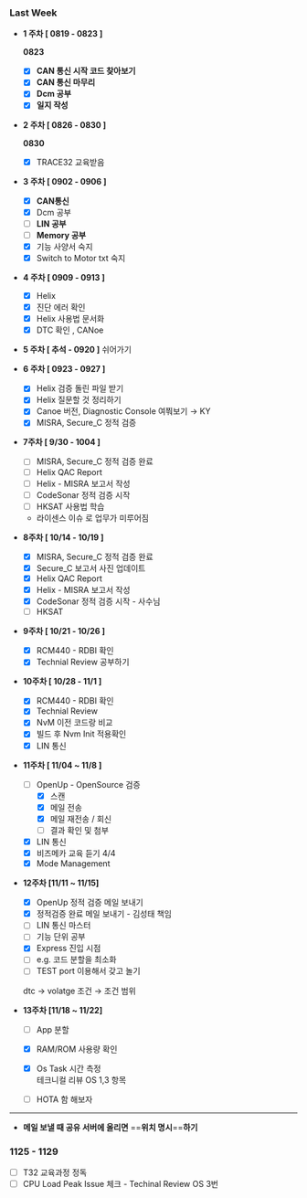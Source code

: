 
### Last Week

- **1 주차 [ 0819 - 0823 ]**
	
	**0823**
	
	- [x] **CAN 통신 시작 코드 찾아보기**
	- [x] **CAN 통신 마무리**
	- [x] **Dcm 공부**
	- [x] **일지 작성**
- **2 주차 [ 0826 - 0830 ]**
	
	**0830** 
	
	- [x] TRACE32 교육받음
- **3 주차 [ 0902 - 0906 ]**
	- [x] **CAN통신**
	- [x] Dcm 공부
	- [ ] **LIN 공부**
	- [ ] **Memory 공부**
	- [x] 기능 사양서 숙지
	- [x] Switch to Motor txt 숙지
- **4 주차 [ 0909 - 0913 ]**
	- [x] Helix
	- [x] 진단 에러 확인
	- [x] Helix 사용법 문서화
	- [x] DTC 확인 , CANoe
- **5 주차 [ 추석 - 0920 ]**
	쉬어가기    
- **6 주차 [ 0923 - 0927 ]**
	- [x] Helix 검증 돌린 파일 받기
	- [x] Helix 질문할 것 정리하기
	- [x] Canoe 버전, Diagnostic Console 여쭤보기 → KY
	- [x] MISRA, Secure_C 정적 검증
- **7주차 [ 9/30 - 1004 ]**
	
	- [ ] MISRA, Secure_C 정적 검증 완료
	- [ ] Helix QAC Report
	- [ ] Helix - MISRA 보고서 작성
	- [ ] CodeSonar 정적 검증 시작
	- [ ] HKSAT 사용법 학습
	
	- 라이센스 이슈 로 업무가 미루어짐
- **8주차 [ 10/14 - 10/19 ]**
	- [x] MISRA, Secure_C 정적 검증 완료
	- [x] Secure_C 보고서 사진 업데이트
	- [x] Helix QAC Report
	- [x] Helix - MISRA 보고서 작성
	- [x] CodeSonar 정적 검증 시작 - 사수님
	- [ ] HKSAT
- **9주차 [ 10/21 - 10/26 ]**
	- [x] RCM440 - RDBI 확인
	- [x] Technial Review 공부하기
- **10주차 [ 10/28 - 11/1 ]**
	- [x] RCM440 - RDBI 확인
	- [x] Technial Review
	- [x] NvM 이전 코드랑 비교
	- [x] 빌드 후 Nvm Init 적용확인
	- [x] LIN 통신
- **11주차 [ 11/04 ~ 11/8 ]**
	- [ ] OpenUp - OpenSource 검증
		- [x] 스캔
		- [x] 메일 전송
		- [x] 메일 재전송 / 회신
		- [ ] 결과 확인 및 첨부
	- [x] LIN 통신
	- [x] 비즈메카 교육 듣기 4/4
	- [x] Mode Management
- **12주차 [11/11 ~ 11/15]**
	
	- [x] OpenUp 정적 검증 메일 보내기
	- [x] 정적검증 완료 메일 보내기 - 김성태 책임
	- [ ] LIN 통신 마스터
	- [ ] 기능 단위 공부
	- [x] Express 진입 시점
	- [ ] e.g. 코드 분할을 최소화
	- [ ] TEST port 이용해서 갖고 놀기
	
	dtc → volatge 조건 → 조건 범위
- **13주차 [11/18 ~ 11/22]**
	- [ ] App 분할
	- [x] RAM/ROM 사용량 확인
	- [x] Os Task 시간 측정  
		테크니컬 리뷰 OS 1,3 항목  
		
	- [ ] HOTA 함 해보자

  

  

---

- **메일 보낼 때 공유 서버에 올리면** ==**위치 명시**==**하기**

### **1125 - 1129**
- [ ] T32 교육과정 정독
- [ ] CPU Load Peak Issue 체크 - Techinal Review OS 3번